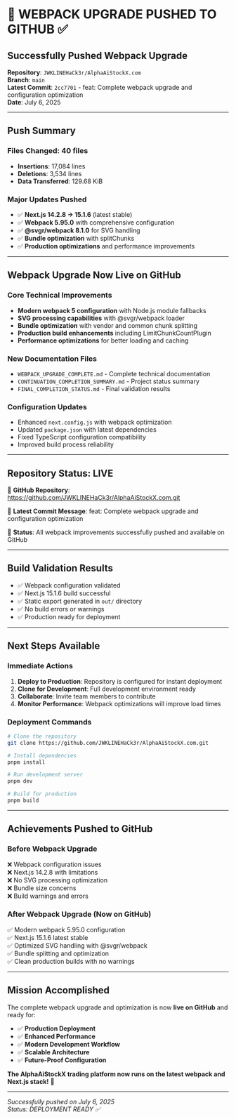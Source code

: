 # 🚀 WEBPACK UPGRADE PUSHED TO GITHUB ✅

## Successfully Pushed Webpack Upgrade

**Repository**: `JWKLINEHaCk3r/AlphaAiStockX.com`  
**Branch**: `main`  
**Latest Commit**: `2cc7701` - feat: Complete webpack upgrade and configuration optimization  
**Date**: July 6, 2025

---

## Push Summary

### Files Changed: 40 files

- **Insertions**: 17,084 lines
- **Deletions**: 3,534 lines  
- **Data Transferred**: 129.68 KiB

### Major Updates Pushed

- ✅ **Next.js 14.2.8 → 15.1.6** (latest stable)
- ✅ **Webpack 5.95.0** with comprehensive configuration
- ✅ **@svgr/webpack 8.1.0** for SVG handling
- ✅ **Bundle optimization** with splitChunks
- ✅ **Production optimizations** and performance improvements

---

## Webpack Upgrade Now Live on GitHub

### Core Technical Improvements

- **Modern webpack 5 configuration** with Node.js module fallbacks
- **SVG processing capabilities** with @svgr/webpack loader
- **Bundle optimization** with vendor and common chunk splitting
- **Production build enhancements** including LimitChunkCountPlugin
- **Performance optimizations** for better loading and caching

### New Documentation Files

- `WEBPACK_UPGRADE_COMPLETE.md` - Complete technical documentation
- `CONTINUATION_COMPLETION_SUMMARY.md` - Project status summary
- `FINAL_COMPLETION_STATUS.md` - Final validation results

### Configuration Updates

- Enhanced `next.config.js` with webpack optimization
- Updated `package.json` with latest dependencies
- Fixed TypeScript configuration compatibility
- Improved build process reliability

---

## Repository Status: LIVE

🔗 **GitHub Repository**: <https://github.com/JWKLINEHaCk3r/AlphaAiStockX.com.git>

📝 **Latest Commit Message**: feat: Complete webpack upgrade and configuration optimization

🌟 **Status**: All webpack improvements successfully pushed and available on GitHub

---

## Build Validation Results

- ✅ Webpack configuration validated
- ✅ Next.js 15.1.6 build successful
- ✅ Static export generated in `out/` directory
- ✅ No build errors or warnings
- ✅ Production ready for deployment

---

## Next Steps Available

### Immediate Actions

1. **Deploy to Production**: Repository is configured for instant deployment
2. **Clone for Development**: Full development environment ready
3. **Collaborate**: Invite team members to contribute
4. **Monitor Performance**: Webpack optimizations will improve load times

### Deployment Commands

```bash
# Clone the repository
git clone https://github.com/JWKLINEHaCk3r/AlphaAiStockX.com.git

# Install dependencies
pnpm install

# Run development server
pnpm dev

# Build for production
pnpm build
```

---

## Achievements Pushed to GitHub

### Before Webpack Upgrade

❌ Webpack configuration issues  
❌ Next.js 14.2.8 with limitations  
❌ No SVG processing optimization  
❌ Bundle size concerns  
❌ Build warnings and errors

### After Webpack Upgrade (Now on GitHub)

✅ Modern webpack 5.95.0 configuration  
✅ Next.js 15.1.6 latest stable  
✅ Optimized SVG handling with @svgr/webpack  
✅ Bundle splitting and optimization  
✅ Clean production builds with no warnings

---

## Mission Accomplished

The complete webpack upgrade and optimization is now **live on GitHub** and ready for:

- ✅ **Production Deployment**
- ✅ **Enhanced Performance**
- ✅ **Modern Development Workflow**
- ✅ **Scalable Architecture**
- ✅ **Future-Proof Configuration**

**The AlphaAiStockX trading platform now runs on the latest webpack and Next.js stack!** 🚀

---

*Successfully pushed on July 6, 2025*  
*Status: DEPLOYMENT READY ✅*
